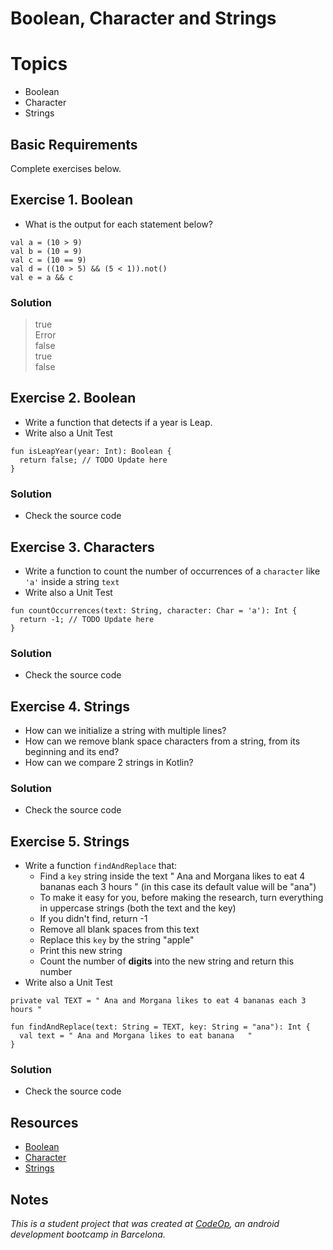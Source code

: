 
# Boolean, Character and Strings

# Topics
- Boolean
- Character
- Strings

## Basic Requirements

Complete exercises below.

## Exercise 1. Boolean

- What is the output for each statement below?

```
val a = (10 > 9)
val b = (10 = 9)
val c = (10 == 9)
val d = ((10 > 5) && (5 < 1)).not()
val e = a && c
```

### Solution

> true  
> Error  
> false  
> true  
> false  

## Exercise 2. Boolean

- Write a function that detects if a year is Leap.
- Write also a Unit Test

```
fun isLeapYear(year: Int): Boolean {
  return false; // TODO Update here
}
```

### Solution

- Check the source code

## Exercise 3. Characters

- Write a function to count the number of occurrences of a `character` like `'a'` inside a string `text`
- Write also a Unit Test

```
fun countOccurrences(text: String, character: Char = 'a'): Int {
  return -1; // TODO Update here
} 
```

### Solution

- Check the source code

## Exercise 4. Strings

- How can we initialize a string with multiple lines?
- How can we remove blank space characters from a string, from its beginning and its end?
- How can we compare 2 strings in Kotlin?

### Solution

- Check the source code

## Exercise 5. Strings

- Write a function `findAndReplace` that:
  - Find a `key` string inside the text " Ana and Morgana likes to eat 4 bananas each 3 hours   " (in this case its default value will be "ana")
  - To make it easy for you, before making the research, turn everything in uppercase strings (both the text and the key)
  - If you didn't find, return -1
  - Remove all blank spaces from this text
  - Replace this `key` by the string "apple"
  - Print this new string
  - Count the number of **digits** into the new string and return this number
- Write also a Unit Test

```
private val TEXT = " Ana and Morgana likes to eat 4 bananas each 3 hours "

fun findAndReplace(text: String = TEXT, key: String = "ana"): Int {
  val text = " Ana and Morgana likes to eat banana   "
}
```

### Solution

- Check the source code

## Resources

- [Boolean](https://www.w3schools.com/kotlin/kotlin_booleans.php)
- [Character](https://tutorialwing.com/kotlin-character-tutorial-example/)
- [Strings](https://www.w3schools.com/kotlin/kotlin_strings.php)

## Notes

_This is a student project that was created at [CodeOp](http://CodeOp.tech), an android development bootcamp in Barcelona._
